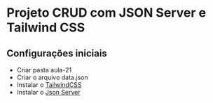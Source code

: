 # Projeto CRUD com JSON Server e Tailwind CSS

## Configurações iniciais

- Criar pasta aula-21
- Criar o arquivo data.json
- Instalar o [TailwindCSS](https://tailwindcss.com/docs/installation)
- Instalar o [Json Server](https://github.com/typicode/json-server)
